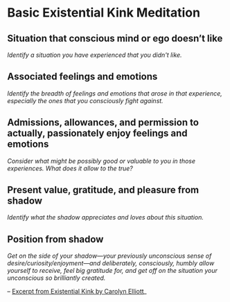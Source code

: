 # Basic Existential Kink Meditation

## Situation that conscious mind or ego doesn’t like
_Identify a situation you have experienced that you didn't like._

## Associated feelings and emotions
_Identify the breadth of feelings and emotions that arose in that experience, especially the ones that you consciously fight against._

## Admissions, allowances, and permission to actually, passionately enjoy feelings and emotions
_Consider what might be possibly good or valuable to you in those experiences. What does it allow to the true?_

## Present value, gratitude, and pleasure from shadow
_Identify what the shadow appreciates and loves about this situation._

## Position from shadow
_Get on the side of your shadow—your previously unconscious sense of desire/curiosity/enjoyment—and deliberately, consciously, humbly allow yourself to receive, feel big gratitude for, and get off on the situation your unconscious so brilliantly created._



– [Excerpt from Existential Kink by Carolyn Elliott](https://books.apple.com/us/book/existential-kink/id1479639694)_